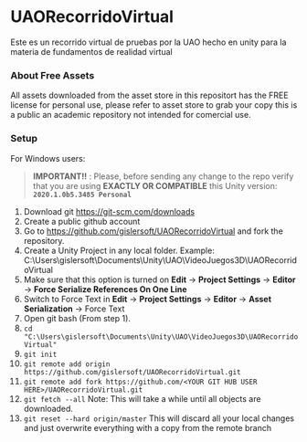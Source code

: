# UAORecorridoVirtual
Este es un recorrido virtual de pruebas por la UAO hecho en unity para la materia de fundamentos de realidad virtual

### About Free Assets
All assets downloaded from the asset store in this repositort has the FREE license for personal use, please refer to asset store to grab your copy this is a public an academic repository not intended for comercial use.

### Setup

For Windows users:

> **IMPORTANT!!** : Please, before sending any change to the repo verify that you are using **EXACTLY OR COMPATIBLE** this Unity version: **``` 2020.1.0b5.3485 Personal ```**

1. Download git https://git-scm.com/downloads
2. Create a public github account
3. Go to https://github.com/gislersoft/UAORecorridoVirtual and fork the repository.
4. Create a Unity Project in any local folder. Example: C:\Users\gislersoft\Documents\Unity\UAO\VideoJuegos3D\UAORecorridoVirtual
5. Make sure that this option is turned on **Edit** → **Project Settings** → **Editor** → **Force Serialize References On One Line**
6. Switch to Force Text in **Edit** → **Project Settings** → **Editor** → **Asset Serialization** → Force Text
7. Open git bash (From step 1).
8. ``` cd "C:\Users\gislersoft\Documents\Unity\UAO\VideoJuegos3D\UAORecorridoVirtual" ```
9. ``` git init ```
10. ``` git remote add origin https://github.com/gislersoft/UAORecorridoVirtual.git ```
11. ``` git remote add fork https://github.com/<YOUR GIT HUB USER HERE>/UAORecorridoVirtual.git ```
12. ``` git fetch --all ``` Note: This will take a while until all objects are downloaded.
13. ``` git reset --hard origin/master ``` This will discard all your local changes and just overwrite everything with a copy from the remote branch

